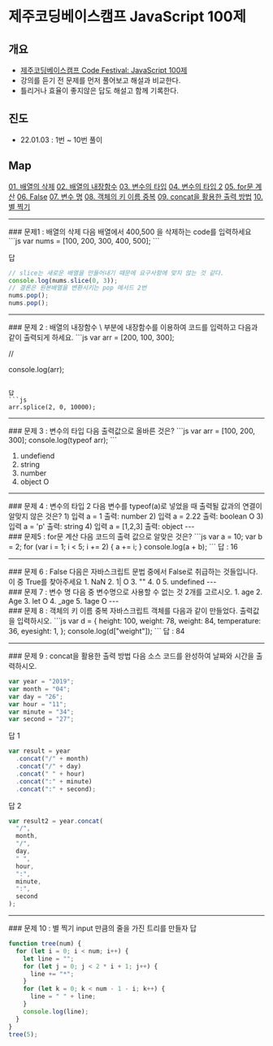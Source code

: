 # 제주코딩베이스캠프 JavaScript 100제

## 개요

- [제주코딩베이스캠프 Code Festival: JavaScript 100제](https://www.inflearn.com/course/%EC%A0%9C%EC%A3%BC%EC%BD%94%EB%94%A9-%EC%9E%90%EB%B0%94%EC%8A%A4%ED%81%AC%EB%A6%BD%ED%8A%B8-100%EC%A0%9C)
- 강의를 듣기 전 문제를 먼저 풀어보고 해설과 비교한다.
- 틀리거나 효율이 좋지않은 답도 해설고 함께 기록한다.

## 진도

- 22.01.03 : 1번 ~ 10번 풀이

## Map

<a href="#1">01. 배열의 삭제</a>
<a href="#2">02. 배열의 내장함수</a>
<a href="#3">03. 변수의 타입</a>
<a href="#4">04. 변수의 타입 2</a>
<a href="#5">05. for문 계산</a>
<a href="#6">06. False</a>
<a href="#7">07. 변수 명</a>
<a href="#8">08. 객체의 키 이름 중복</a>
<a href="#9">09. concat을 활용한 출력 방법</a>
<a href="#10">10. 별 찍기</a>

---

<div id="1" />
### 문제1 : 배열의 삭제
다음 배열에서 400,500 을 삭제하는 code를 입력하세요
```js
var nums = [100, 200, 300, 400, 500];
```

답

```js
// slice는 새로운 배열을 만들어내기 때문에 요구사항에 맞지 않는 것 같다.
console.log(nums.slice(0, 3));
// 결론은 원본배열을 변환시키는 pop 메서드 2번
nums.pop();
nums.pop();
```

---

<div id="2" />
### 문제 2 : 배열의 내장함수
\<pass> 부분에 내장함수를 이용하여 코드를 입력하고 다음과 같이 출력되게 하세요.
```js
var arr = [200, 100, 300];

//<pass>

console.log(arr);

````

답
```js
arr.splice(2, 0, 10000);
````

---

<div id="3" />
### 문제 3 : 변수의 타입
다음 출력값으로 올바른 것은?
```js
var arr = [100, 200, 300];
console.log(typeof arr);
```

1. undefiend
2. string
3. number
4. object O

---

<div id="4" />
### 문제 4 : 변수의 타입 2
다음 변수를 typeof(a)로 넣었을 때 출력될 값과의 연결이 알맞지 않은 것은?
1) 입력 a = 1 출력: number
2) 입력 a = 2.22 출력: boolean O
3) 입력 a = 'p' 출력: string
4) 입력 a = [1,2,3] 출력: object
---
<div id="5" />
### 문제5 : for문 계산
다음 코드의 출력 값으로 알맞은 것은?
```js
var a = 10;
var b = 2;
for (var i = 1; i < 5; i += 2) {
  a += i;
}
console.log(a + b);
```
답 : 16

---

<div id="6" />
### 문제 6 : False
다음은 자바스크립트 문법 중에서 False로 취급하는 것들입니다. 이 중 True를 찾아주세요
1. NaN
2. 1|    O
3. ""
4. 0
5. undefined
---
<div id="7" />
### 문제 7 : 변수 명
다음 중 변수명으로 사용할 수 없는 것 2개를 고르시오.
1. age
2. Age
3. let O
4. _age
5. 1age O
---
<div id="8" />
### 문제 8 : 객체의 키 이름 중복
자바스크립트 객체를 다음과 같이 만들었다. 출력값을 입력하시오.
```js
var d = {
  height: 100,
  weight: 78,
  weight: 84,
  temperature: 36,
  eyesight: 1,
};
console.log(d["weight"]);
```
답 : 84

---

<div id="9" />
### 문제 9 : concat을 활용한 출력 방법
다음 소스 코드를 완성하여 날짜와 시간을 출력하시오.

```js
var year = "2019";
var month = "04";
var day = "26";
var hour = "11";
var minute = "34";
var second = "27";
```

답 1

```js
var result = year
  .concat("/" + month)
  .concat("/" + day)
  .concat(" " + hour)
  .concat(":" + minute)
  .concat(":" + second);
```

답 2

```js
var result2 = year.concat(
  "/",
  month,
  "/",
  day,
  " ",
  hour,
  ":",
  minute,
  ":",
  second
);
```

---

<div id="10" />
### 문제 10 : 별 찍기
input 만큼의 줄을 가진 트리를 만들자
답

```js
function tree(num) {
  for (let i = 0; i < num; i++) {
    let line = "";
    for (let j = 0; j < 2 * i + 1; j++) {
      line += "*";
    }
    for (let k = 0; k < num - 1 - i; k++) {
      line = " " + line;
    }
    console.log(line);
  }
}
tree(5);
```
